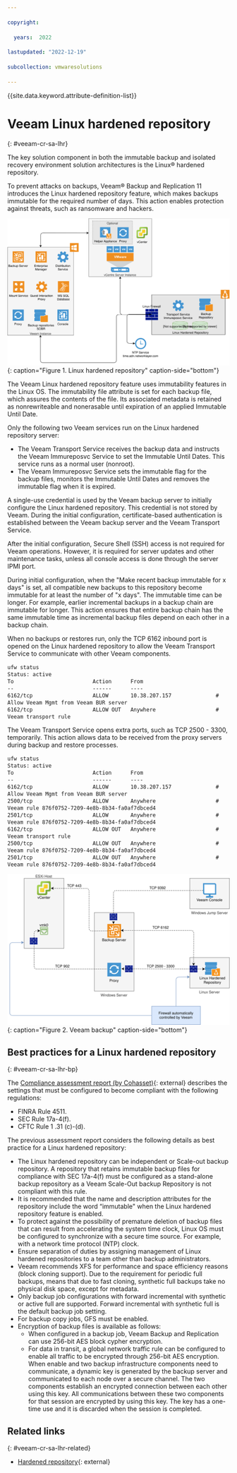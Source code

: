 ```yaml
---

copyright:

  years:  2022

lastupdated: "2022-12-19"

subcollection: vmwaresolutions

---
```


{{site.data.keyword.attribute-definition-list}}

# Veeam Linux hardened repository
{: #veeam-cr-sa-lhr}

The key solution component in both the immutable backup and isolated recovery environment solution architectures is the Linux® hardened repository. 

To prevent attacks on backups, Veeam® Backup and Replication 11 introduces the Linux hardened repository feature, which makes backups immutable for the required number of days. This action enables protection against threats, such as ransomware and hackers.

![Linux hardened repository](../../images/veeam-cr-sa-lhbr.svg){: caption="Figure 1. Linux hardened repository" caption-side="bottom"}

The Veeam Linux hardened repository feature uses immutability features in the Linux OS. The immutability file attribute is set for each backup file, which assures the contents of the file. Its associated metadata is retained as nonrewriteable and nonerasable until expiration of an applied Immutable Until Date.

Only the following two Veeam services run on the Linux hardened repository server: 

* The Veeam Transport Service receives the backup data and instructs the Veeam Immureposvc Service to set the Immutable Until Dates. This service runs as a normal user (nonroot).
* The Veeam Immureposvc Service sets the immutable flag for the backup files, monitors the Immutable Until Dates and removes the immutable flag when it is expired.

A single-use credential is used by the Veeam backup server to initially configure the Linux hardened repository. This credential is not stored by Veeam. During the initial configuration, certificate-based authentication is established between the Veeam backup server and the Veeam Transport Service.

After the initial configuration, Secure Shell (SSH) access is not required for Veeam operations. However, it is required for server updates and other maintenance tasks, unless all console access is done through the server IPMI port.

During initial configuration, when the "Make recent backup immutable for x days" is set, all compatible new backups to this repository become immutable for at least the number of "x days". The immutable time can be longer. For example, earlier incremental backups in a backup chain are immutable for longer. This action ensures that entire backup chain has the same immutable time as incremental backup files depend on each other in a backup chain.

When no backups or restores run, only the TCP 6162 inbound port is opened on the Linux hardened repository to allow the Veeam Transport Service to communicate with other Veeam components. 

```text
ufw status
Status: active
To                         Action      From
--                         ------      ----
6162/tcp                   ALLOW       10.38.207.157              # Allow Veeam Mgmt from Veeam BUR server
6162/tcp                   ALLOW OUT   Anywhere                   # Veeam transport rule
```

The Veeam Transport Service opens extra ports, such as TCP 2500 - 3300, temporarily. This action allows data to be received from the proxy servers during backup and restore processes.

```text
ufw status
Status: active
To                         Action      From
--                         ------      ----
6162/tcp                   ALLOW       10.38.207.157              # Allow Veeam Mgmt from Veeam BUR server
2500/tcp                   ALLOW       Anywhere                   # Veeam rule 876f0752-7209-4e8b-8b34-fa0af7dbced4
2501/tcp                   ALLOW       Anywhere                   # Veeam rule 876f0752-7209-4e8b-8b34-fa0af7dbced4
6162/tcp                   ALLOW OUT   Anywhere                   # Veeam transport rule
2500/tcp                   ALLOW OUT   Anywhere                   # Veeam rule 876f0752-7209-4e8b-8b34-fa0af7dbced4
2501/tcp                   ALLOW OUT   Anywhere                   # Veeam rule 876f0752-7209-4e8b-8b34-fa0af7dbced4
```

![Veeam backup](../../images/veeam-cr-sa-lhbr-proxy.svg){: caption="Figure 2. Veeam backup" caption-side="bottom"}

## Best practices for a Linux hardened repository
{: #veeam-cr-sa-lhr-bp}

The [Compliance assessment report (by Cohasset)](https://www.veeam.com/wp-compliance-assessment-report-cohasset.html){: external} describes the settings that must be configured to become compliant with the following regulations:

* FINRA Rule 4511.
* SEC Rule 17a-4(f).
* CFTC Rule 1 .31 (c)-(d).

The previous assessment report considers the following details as best practice for a Linux hardened repository:

* The Linux hardened repository can be independent or Scale-out backup repository. A repository that retains immutable backup files for compliance with SEC 17a-4(f) must be configured as a stand-alone backup repository as a Veeam Scale-Out backup Repository is not compliant with this rule.
* It is recommended that the name and description attributes for the repository include the word “immutable" when the Linux hardened repository feature is enabled.
* To protect against the possibility of premature deletion of backup files that can result from accelerating the system time clock, Linux OS must be configured to synchronize with a secure time source. For example, with a network time protocol (NTP) clock.
* Ensure separation of duties by assigning management of Linux hardened repositories to a team other than backup administrators.
* Veeam recommends XFS for performance and space efficiency reasons (block cloning support). Due to the requirement for periodic full backups, means that due to fast cloning, synthetic full backups take no physical disk space, except for metadata.
* Only backup job configurations with forward incremental with synthetic or active full are supported. Forward incremental with synthetic full is the default backup job setting.
* For backup copy jobs, GFS must be enabled.
* Encryption of backup files is available as follows: 
   * When configured in a backup job, Veeam Backup and Replication can use 256-bit AES block cypher encryption.
   * For data in transit, a global network traffic rule can be configured to enable all traffic to be encrypted through 256-bit AES encryption. When enable and two backup infrastructure components need to communicate, a dynamic key is generated by the backup server and communicated to each node over a secure channel. The two components establish an encrypted connection between each other using this key. All communications between these two components for that session are encrypted by using this key. The key has a one-time use and it is discarded when the session is completed.

## Related links
{: #veeam-cr-sa-lhr-related}

* [Hardened repository](https://helpcenter.veeam.com/docs/backup/vsphere/hardened_repository.html?ver=110){: external}

